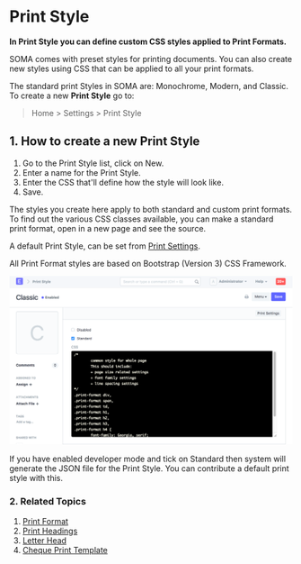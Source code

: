 
# Print Style


**In Print Style you can define custom CSS styles applied to Print Formats.**


SOMA comes with preset styles for printing documents. You can also create new styles using CSS that can be applied to all your print formats.


The standard print Styles in SOMA are: Monochrome, Modern, and Classic.
To create a new **Print Style** go to:



> 
> Home > Settings > Print Style
> 
> 
> 


## 1. How to create a new Print Style


1. Go to the Print Style list, click on New.
2. Enter a name for the Print Style.
3. Enter the CSS that'll define how the style will look like.
4. Save.


The styles you create here apply to both standard and custom print formats. To find out the various CSS classes available, you can make a standard print format, open in a new page and see the source.


A default Print Style, can be set from [Print Settings](/docs/en/setting-up/print/print-settings).


All Print Format styles are based on Bootstrap (Version 3) CSS Framework.


![Print Style](/files/print-style.png)


If you have enabled developer mode and tick on Standard then system will generate the JSON file for the Print Style. You can contribute a default print style with this.


### 2. Related Topics


1. [Print Format](/docs/en/setting-up/print/print-format)
2. [Print Headings](/docs/en/setting-up/print/print-headings)
3. [Letter Head](/docs/en/setting-up/print/letter-head)
4. [Cheque Print Template](/docs/en/setting-up/print/cheque-print-template)


